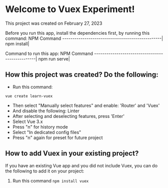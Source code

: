 # Welcome to Vuex Experiment!
This project was created on February 27, 2023<br/>

Before you run this app, install the dependencies first, by running this command:
NPM Command
-------------------------------------------------|
npm install|

Command to run this app:
NPM Command
-------------------------------------------------|
npm run serve|

## How this project was created? Do the following:
- Run this command:
```git
vue create learn-vuex
```
- Then select "Manually select features" and enable: 'Router' and 'Vuex'
- And disable the following: Linter
- After selecting and deselecting features, press 'Enter'
- Select Vue 3.x
- Press "n" for history mode
- Select "In dedicated config files"
- Press "n" again for preset for future project

## How to add Vuex in your existing project?
If you have an existing Vue app and you did not include Vuex, you can do the following to add it on your project:
1. Run this command
```npm install vuex```
